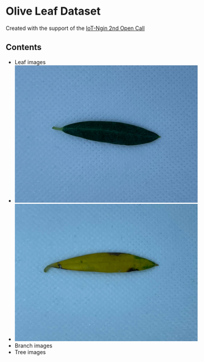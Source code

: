 # Olive Leaf Dataset

Created with the support of the [IoT-Ngin 2nd Open Call](https://iot-ngin.eu/)

## Contents

+ Leaf images
+ ![ image 1](https://github.com/SparkWorksnet/olive-leaf-dataset/blob/master/leaf/105.jpg)
+ ![image 2](https://github.com/SparkWorksnet/olive-leaf-dataset/blob/master/leaf/147.jpg)
+ Branch images
+ Tree images
